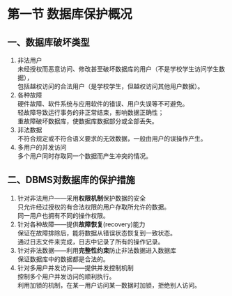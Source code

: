 # 第一节 数据库保护概况

## 一、数据库破坏类型

1. 非法用户  
   未经授权而恶意访问、修改甚至破坏数据库的用户（不是学校学生访问学生数据），  
   包括越权访问的合法用户（是学校学生，但越权访问其他用户数据）。
2. 各种故障  
   硬件故障、软件系统与应用软件的错误、用户失误等不可避免。  
   轻故障导致运行事务的非正常结束，影响数据正确性；  
   重故障破坏数据库，使数据库数据部分或全部丢失。
3. 非法数据  
   不符合规定或不符合语义要求的无效数据，一般由用户的误操作产生。
4. 多用户的并发访问  
   多个用户同时存取同一个数据而产生冲突的情况。

## 二、DBMS对数据库的保护措施

1. 针对非法用户——采用**权限机制**保护数据的安全  
   只允许经过授权的有合法权限的用户存取所允许的数据。  
   同一用户也拥有不同的操作权限。
2. 针对各种故障——提供**故障恢复**(recovery)能力  
   保证在故障排除后，能将数据从错误状态恢复到一致状态。  
   通过日志文件来完成，日志中记录了所有的操作记录。
3. 针对非法数据——利用**完整性约束**防止非法数据进入数据库  
   保证数据库中的数据都是合法的。
4. 针对多用户并发访问——提供并发控制机制  
   控制多个用户并发访问的顺利执行。  
   利用加锁的机制，在某一用户访问某一数据时加锁，拒绝别人访问。

